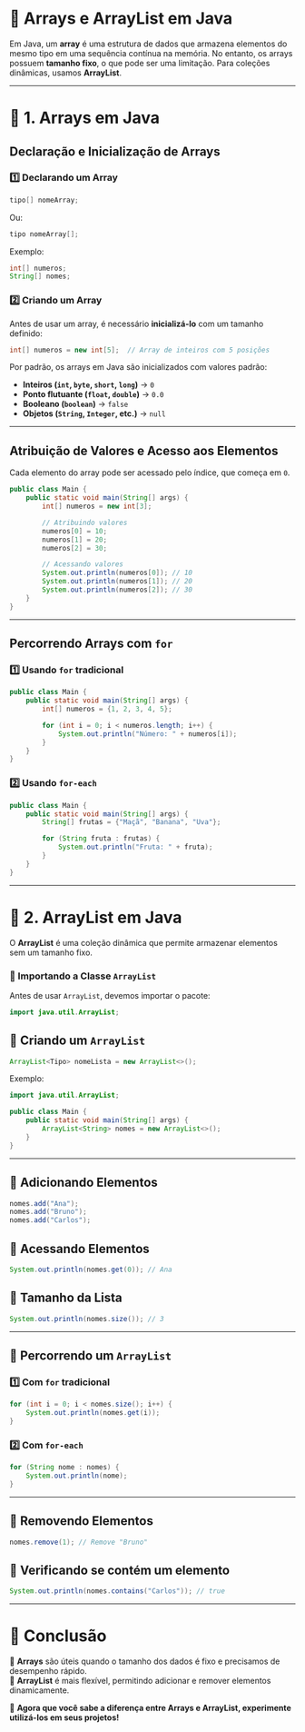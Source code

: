 # 📌 Arrays e ArrayList em Java

Em Java, um **array** é uma estrutura de dados que armazena elementos do mesmo tipo em uma sequência contínua na memória. No entanto, os arrays possuem **tamanho fixo**, o que pode ser uma limitação. Para coleções dinâmicas, usamos **ArrayList**.

---

# 📌 **1. Arrays em Java**

## **Declaração e Inicialização de Arrays**
### **1️⃣ Declarando um Array**
```java
tipo[] nomeArray;
```
Ou:
```java
tipo nomeArray[];
```
Exemplo:
```java
int[] numeros;
String[] nomes;
```

### **2️⃣ Criando um Array**
Antes de usar um array, é necessário **inicializá-lo** com um tamanho definido:
```java
int[] numeros = new int[5];  // Array de inteiros com 5 posições
```

Por padrão, os arrays em Java são inicializados com valores padrão:
- **Inteiros (`int`, `byte`, `short`, `long`)** → `0`
- **Ponto flutuante (`float`, `double`)** → `0.0`
- **Booleano (`boolean`)** → `false`
- **Objetos (`String`, `Integer`, etc.)** → `null`

---

## **Atribuição de Valores e Acesso aos Elementos**
Cada elemento do array pode ser acessado pelo índice, que começa em `0`.

```java
public class Main {
    public static void main(String[] args) {
        int[] numeros = new int[3]; 

        // Atribuindo valores
        numeros[0] = 10;
        numeros[1] = 20;
        numeros[2] = 30;

        // Acessando valores
        System.out.println(numeros[0]); // 10
        System.out.println(numeros[1]); // 20
        System.out.println(numeros[2]); // 30
    }
}
```

---

## **Percorrendo Arrays com `for`**
### **1️⃣ Usando `for` tradicional**
```java
public class Main {
    public static void main(String[] args) {
        int[] numeros = {1, 2, 3, 4, 5};

        for (int i = 0; i < numeros.length; i++) {
            System.out.println("Número: " + numeros[i]);
        }
    }
}
```

### **2️⃣ Usando `for-each`**
```java
public class Main {
    public static void main(String[] args) {
        String[] frutas = {"Maçã", "Banana", "Uva"};

        for (String fruta : frutas) {
            System.out.println("Fruta: " + fruta);
        }
    }
}
```

---

# 📌 **2. ArrayList em Java**
O **ArrayList** é uma coleção dinâmica que permite armazenar elementos sem um tamanho fixo.

### **📌 Importando a Classe `ArrayList`**
Antes de usar `ArrayList`, devemos importar o pacote:
```java
import java.util.ArrayList;
```

## **📌 Criando um `ArrayList`**
```java
ArrayList<Tipo> nomeLista = new ArrayList<>();
```

Exemplo:
```java
import java.util.ArrayList;

public class Main {
    public static void main(String[] args) {
        ArrayList<String> nomes = new ArrayList<>();
    }
}
```

---

## **📌 Adicionando Elementos**
```java
nomes.add("Ana");
nomes.add("Bruno");
nomes.add("Carlos");
```

## **📌 Acessando Elementos**
```java
System.out.println(nomes.get(0)); // Ana
```

## **📌 Tamanho da Lista**
```java
System.out.println(nomes.size()); // 3
```

---

## **📌 Percorrendo um `ArrayList`**
### **1️⃣ Com `for` tradicional**
```java
for (int i = 0; i < nomes.size(); i++) {
    System.out.println(nomes.get(i));
}
```

### **2️⃣ Com `for-each`**
```java
for (String nome : nomes) {
    System.out.println(nome);
}
```

---

## **📌 Removendo Elementos**
```java
nomes.remove(1); // Remove "Bruno"
```

## **📌 Verificando se contém um elemento**
```java
System.out.println(nomes.contains("Carlos")); // true
```

---

# 📌 **Conclusão**
🔹 **Arrays** são úteis quando o tamanho dos dados é fixo e precisamos de desempenho rápido.  
🔹 **ArrayList** é mais flexível, permitindo adicionar e remover elementos dinamicamente.

🚀 **Agora que você sabe a diferença entre Arrays e ArrayList, experimente utilizá-los em seus projetos!**